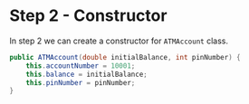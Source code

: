# Step 2 - Constructor

In step 2 we can create a constructor for `ATMAccount` class.

```java
public ATMAccount(double initialBalance, int pinNumber) {
    this.accountNumber = 10001; 
    this.balance = initialBalance;
    this.pinNumber = pinNumber;
}
```